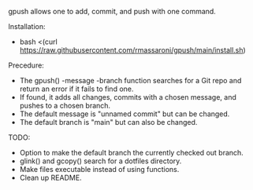 gpush allows one to add, commit, and push with one command.

Installation:
- bash <(curl https://raw.githubusercontent.com/rmassaroni/gpush/main/install.sh)

Precedure:
- The gpush() -message -branch function searches for a Git repo and return an error if it fails to find one.
- If found, it adds all changes, commits with a chosen message, and pushes to a chosen branch.
- The default message is "unnamed commit" but can be changed.
- The default branch is "main" but can also be changed.

TODO:
- Option to make the default branch the currently checked out branch.
- glink() and gcopy() search for a dotfiles directory.
- Make files executable instead of using functions.
- Clean up README.

